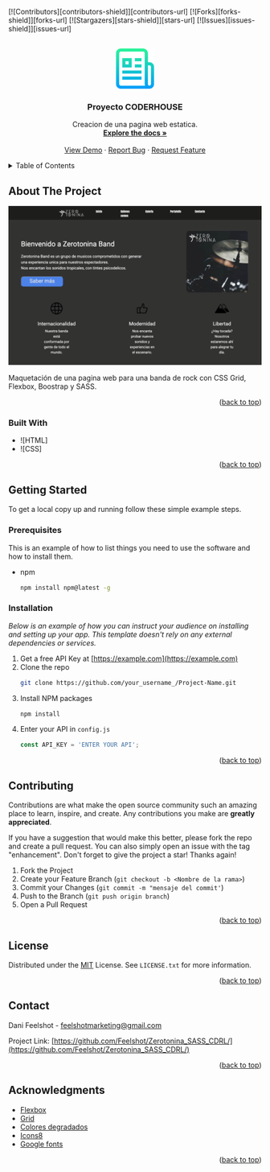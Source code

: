 <div id="top"></div>

[![Contributors][contributors-shield]][contributors-url]
[![Forks][forks-shield]][forks-url]
[![Stargazers][stars-shield]][stars-url]
[![Issues][issues-shield]][issues-url]



<!-- PROJECT LOGO -->
<br />
<div align="center">
  <a href="https://github.com/Feelshot/Zerotonina_SASS_CDRL/">
    <img src="img/logo.png" alt="Logo" width="80" height="80">
  </a>

  <h3 align="center">Proyecto CODERHOUSE</h3>

  <p align="center">
    Creacion de una pagina web estatica.
    <br />
    <a href="https://github.com/Feelshot/Zerotonina_SASS_CDRL/"><strong>Explore the docs »</strong></a>
    <br />
    <br />
    <a href="https://zerotonina-sass-cdrl.vercel.app/">View Demo</a>
    ·
    <a href="https://github.com/Feelshot/Zerotonina_SASS_CDRL/issues">Report Bug</a>
    ·
    <a href="https://github.com/Feelshot/Zerotonina_SASS_CDRL/issues">Request Feature</a>
  </p>
</div>



<!-- TABLE OF CONTENTS -->
<details>
  <summary>Table of Contents</summary>
  <ol>
    <li>
      <a href="#about-the-project">About The Project</a>
      <ul>
        <li><a href="#built-with">Built With</a></li>
      </ul>
    </li>
    <li>
      <a href="#getting-started">Getting Started</a>
      <ul>
        <li><a href="#prerequisites">Prerequisites</a></li>
        <li><a href="#installation">Installation</a></li>
      </ul>
    </li>
    <li><a href="#contributing">Contributing</a></li>
    <li><a href="#license">License</a></li>
    <li><a href="#contact">Contact</a></li>
    <li><a href="#acknowledgments">Acknowledgments</a></li>
  </ol>
</details>



<!-- ABOUT THE PROJECT -->
## About The Project

![](img/screenshot.png)

Maquetación de una pagina web para una banda de rock con CSS Grid, Flexbox, Boostrap y SASS. 

<p align="right">(<a href="#top">back to top</a>)</p>


### Built With

* ![HTML]
* ![CSS]



<p align="right">(<a href="#top">back to top</a>)</p>



<!-- GETTING STARTED -->
## Getting Started

To get a local copy up and running follow these simple example steps.

### Prerequisites

This is an example of how to list things you need to use the software and how to install them.
* npm
  ```sh
  npm install npm@latest -g
  ```

### Installation

_Below is an example of how you can instruct your audience on installing and setting up your app. This template doesn't rely on any external dependencies or services._

1. Get a free API Key at [https://example.com](https://example.com)
2. Clone the repo
   ```sh
   git clone https://github.com/your_username_/Project-Name.git
   ```
3. Install NPM packages
   ```sh
   npm install
   ```
4. Enter your API in `config.js`
   ```js
   const API_KEY = 'ENTER YOUR API';
   ```

<p align="right">(<a href="#top">back to top</a>)</p>


<!-- CONTRIBUTING -->
## Contributing

Contributions are what make the open source community such an amazing place to learn, inspire, and create. Any contributions you make are **greatly appreciated**.

If you have a suggestion that would make this better, please fork the repo and create a pull request. You can also simply open an issue with the tag "enhancement".
Don't forget to give the project a star! Thanks again!

1. Fork the Project
2. Create your Feature Branch (`git checkout -b <Nombre de la rama>`)
3. Commit your Changes (`git commit -m "mensaje del commit'`)
4. Push to the Branch (`git push origin branch`)
5. Open a Pull Request

<p align="right">(<a href="#top">back to top</a>)</p>



<!-- LICENSE -->
## License

Distributed under the [MIT](/LICENSE.txt) License. See `LICENSE.txt` for more information.

<p align="right">(<a href="#top">back to top</a>)</p>



<!-- CONTACT -->
## Contact

Dani Feelshot - feelshotmarketing@gmail.com

Project Link: [https://github.com/Feelshot/Zerotonina_SASS_CDRL/](https://github.com/Feelshot/Zerotonina_SASS_CDRL/)

<p align="right">(<a href="#top">back to top</a>)</p>



<!-- ACKNOWLEDGMENTS -->
## Acknowledgments

* [Flexbox](https://css-tricks.com/snippets/css/a-guide-to-flexbox/)
* [Grid](https://css-tricks.com/snippets/css/complete-guide-grid/)
* [Colores degradados](https://mycolor.space/gradient3)
* [Icons8](https://icons8.com/icons)
* [Google fonts](https://fonts.google.com/)
<p align="right">(<a href="#top">back to top</a>)</p>



<!-- MARKDOWN LINKS & IMAGES -->
